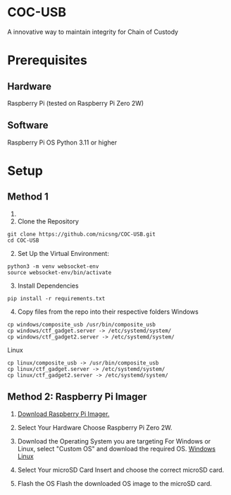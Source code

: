 # COC-USB
A innovative way to maintain integrity for Chain of Custody  

# Prerequisites
## Hardware
Raspberry Pi (tested on Raspberry Pi Zero 2W)

## Software
Raspberry Pi OS
Python 3.11 or higher

# Setup
## Method 1
1. 
1. Clone the Repository
```
git clone https://github.com/nicsng/COC-USB.git
cd COC-USB
```

2. Set Up the Virtual Environment:
```
python3 -m venv websocket-env
source websocket-env/bin/activate
```

3. Install Dependencies
```
pip install -r requirements.txt
```

4. Copy files from the repo into their respective folders
   Windows
```
cp windows/composite_usb /usr/bin/composite_usb
cp windows/ctf_gadget.server -> /etc/systemd/system/
cp windows/ctf_gadget2.server -> /etc/systemd/system/   
```

Linux
```
cp linux/composite_usb -> /usr/bin/composite_usb
cp linux/ctf_gadget.server -> /etc/systemd/system/
cp linux/ctf_gadget2.server -> /etc/systemd/system/
```

## Method 2: Raspberry Pi Imager
1. [Download Raspberry Pi Imager.](https://www.raspberrypi.com/software/)

2. Select Your Hardware
Choose Raspberry Pi Zero 2W.

3. Download the Operating System you are targeting
For Windows or Linux, select "Custom OS" and download the required OS.
[Windows](https://github.com/nicsng/COC-USB/releases/tag/Windows)
[Linux](https://github.com/nicsng/COC-USB/releases/tag/Linux)

5. Select Your microSD Card
Insert and choose the correct microSD card.

6. Flash the OS
Flash the downloaded OS image to the microSD card.
